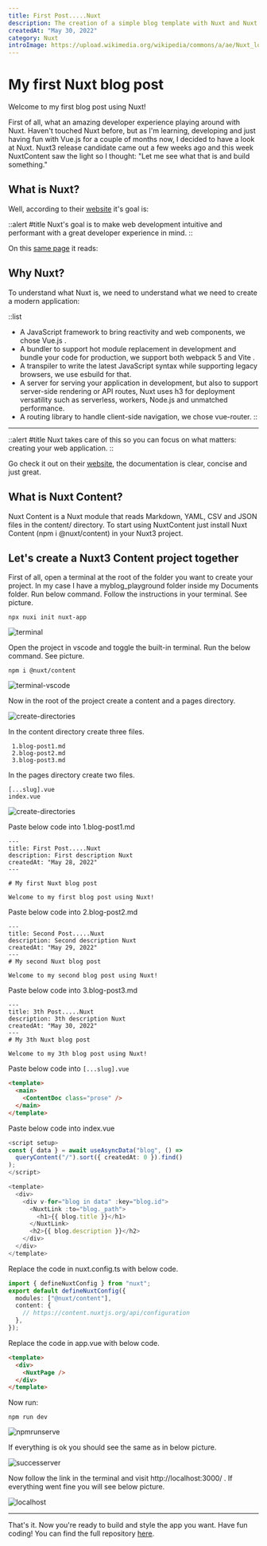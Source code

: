 ```yaml
---
title: First Post.....Nuxt
description: The creation of a simple blog template with Nuxt and Nuxt Content.
createdAt: "May 30, 2022"
category: Nuxt
introImage: https://upload.wikimedia.org/wikipedia/commons/a/ae/Nuxt_logo.svg
---
```


# My first Nuxt blog post

Welcome to my first blog post using Nuxt!

First of all, what an amazing developer experience playing around with Nuxt. Haven't touched Nuxt before, but as I'm learning, developing and just having fun with Vue.js for a couple of months now, I decided to have a look at Nuxt. Nuxt3 release candidate came out a few weeks ago and this week NuxtContent saw the light so I thought: "Let me see what that is and build something."

## What is Nuxt?

Well, according to their [website](https://v3.nuxtjs.org/guide/concepts/introduction) it's goal is:

::alert
#title
Nuxt's goal is to make web development intuitive and performant with a great developer experience in mind.
::

On this [same page](https://v3.nuxtjs.org/guide/concepts/introduction) it reads:
## Why Nuxt?
To understand what Nuxt is, we need to understand what we need to create a modern application:

::list
- A JavaScript framework to bring reactivity and web components, we chose Vue.js .
- A bundler to support hot module replacement in development and bundle your code for production, we support both webpack 5 and Vite .
- A transpiler to write the latest JavaScript syntax while supporting legacy browsers, we use esbuild for that.
- A server for serving your application in development, but also to support server-side rendering or API routes, Nuxt uses h3 for deployment versatility such as serverless, workers, Node.js and unmatched performance.
- A routing library to handle client-side navigation, we chose vue-router.
::

---

::alert
#title
Nuxt takes care of this so you can focus on what matters: creating your web application.
::

Go check it out on their [website](https://v3.nuxtjs.org/), the documentation is clear, concise and just great.

## What is Nuxt Content?
Nuxt Content is a Nuxt module that reads Markdown, YAML, CSV and JSON files in the content/ directory. To start using NuxtContent just install Nuxt Content (npm i @nuxt/content) in your Nuxt3 project.

## Let's create a Nuxt3 Content project together

First of all, open a terminal at the root of the folder you want to create your project. In my case I have a myblog_playground folder inside my Documents folder. Run below command. Follow the instructions in your terminal. See picture.

```
npx nuxi init nuxt-app
```
![terminal](/assets/images/blog1/image1.png)

Open the project in vscode and toggle the built-in terminal. Run the below command. See picture.

```
npm i @nuxt/content
```

![terminal-vscode](/assets/images/blog1/image2.png)

Now in the root of the project create a content and a pages directory.

![create-directories](/assets/images/blog1/image3.png)

In the content directory create three files.

```
 1.blog-post1.md
 2.blog-post2.md
 3.blog-post3.md
 ```

 In the pages directory create two files. 

```
[...slug].vue
index.vue
```

![create-directories](/assets/images/blog1/image4.png)

Paste below code into 1.blog-post1.md

```
---
title: First Post.....Nuxt
description: First description Nuxt
createdAt: "May 28, 2022"
---

# My first Nuxt blog post

Welcome to my first blog post using Nuxt!
```

Paste below code into 2.blog-post2.md

```
---
title: Second Post.....Nuxt
description: Second description Nuxt
createdAt: "May 29, 2022"
---
# My second Nuxt blog post

Welcome to my second blog post using Nuxt!
```

Paste below code into 3.blog-post3.md

```
---
title: 3th Post.....Nuxt
description: 3th description Nuxt
createdAt: "May 30, 2022"
---
# My 3th Nuxt blog post

Welcome to my 3th blog post using Nuxt!
```

Paste below code into ```[...slug].vue```


```html
<template>
  <main>
    <ContentDoc class="prose" />
  </main>
</template>
```

Paste below code into index.vue

```ts
<script setup>
const { data } = await useAsyncData("blog", () =>
  queryContent("/").sort({ createdAt: 0 }).find()
);
</script>

<template>
  <div>
    <div v-for="blog in data" :key="blog.id">
      <NuxtLink :to="blog._path">
        <h1>{{ blog.title }}</h1>
      </NuxtLink>
      <h2>{{ blog.description }}</h2>
    </div>
  </div>
</template>
```

Replace the code in nuxt.config.ts with below code.

```ts
import { defineNuxtConfig } from "nuxt";
export default defineNuxtConfig({
  modules: ["@nuxt/content"],
  content: {
    // https://content.nuxtjs.org/api/configuration
  },
});
```

Replace the code in app.vue with below code.

```html
<template>
  <div>
    <NuxtPage />
  </div>
</template>
```

Now run:

```
npm run dev
```

![npmrunserve](/assets/images/blog1/image5.png)

If everything is ok you should see the same as in below picture.

![successerver](/assets/images/blog1/image6.png)

Now follow the link in the terminal and visit http://localhost:3000/ . If everything went fine you will see below picture.

![localhost](/assets/images/blog1/image7.png)

---

That's it. Now you're ready to build and style the app you want. Have fun coding!
You can find the full repository [here](https://github.com/jeroen-engineer/nuxt-content-simple-blog-starter).






